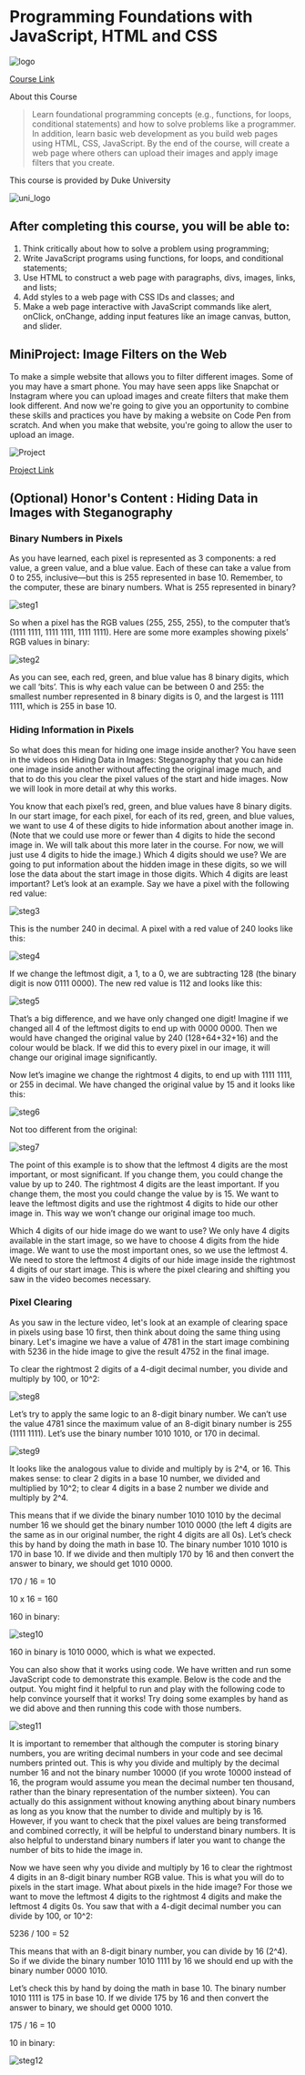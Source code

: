 # Programming Foundations with JavaScript, HTML and CSS

![logo](imgs/image.jpg)

[Course Link](https://www.coursera.org/learn/duke-programming-web?specialization=java-programming)

About this Course
>Learn foundational programming concepts (e.g., functions, for loops, conditional statements) and how to solve problems like a programmer. In addition, learn basic web development as you build web pages using HTML, CSS, JavaScript. By the end of the course, will create a web page where others can upload their images and apply image filters that you create.


This course is provided by Duke University

![uni_logo](imgs/duke.png)

## After completing this course, you will be able to:
1. Think critically about how to solve a problem using programming;
2. Write JavaScript programs using functions, for loops, and conditional statements;
3. Use HTML to construct a web page with paragraphs, divs, images, links, and lists;
4. Add styles to a web page with CSS IDs and classes; and
5. Make a web page interactive with JavaScript commands like alert, onClick, onChange, adding input features like an image canvas, button, and slider.

## MiniProject: Image Filters on the Web
To make a simple website that allows you to filter different images. Some of you may have a smart phone. You may have seen apps like Snapchat or Instagram where you can upload images and create filters that make them look different. And now we're going to give you an opportunity to combine these skills and practices you have by making a website on Code Pen from scratch. And when you make that website, you're going to allow the user to upload an image.

![Project](imgs/miniproject.PNG)



[Project Link](https://codepen.io/athos2113/full/bOovQw)


## (Optional) Honor's Content : Hiding Data in Images with Steganography

### Binary Numbers in Pixels
As you have learned, each pixel is represented as 3 components: a red value, a green value, and a blue value. Each of these can take a value from 0 to 255, inclusive—but this is 255 represented in base 10. Remember, to the computer, these are binary numbers. What is 255 represented in binary?

![steg1](imgs/steg1.png)

So when a pixel has the RGB values (255, 255, 255), to the computer that’s (1111 1111, 1111 1111, 1111 1111). Here are some more examples showing pixels’ RGB values in binary:

![steg2](imgs/steg2.png)

As you can see, each red, green, and blue value has 8 binary digits, which we call ‘bits’. This is why each value can be between 0 and 255: the smallest number represented in 8 binary digits is 0, and the largest is 1111 1111, which is 255 in base 10.

### Hiding Information in Pixels

So what does this mean for hiding one image inside another? You have seen in the videos on Hiding Data in Images: Steganography that you can hide one image inside another without affecting the original image much, and that to do this you clear the pixel values of the start and hide images. Now we will look in more detail at why this works.

You know that each pixel’s red, green, and blue values have 8 binary digits. In our start image, for each pixel, for each of its red, green, and blue values, we want to use 4 of these digits to hide information about another image in. (Note that we could use more or fewer than 4 digits to hide the second image in. We will talk about this more later in the course. For now, we will just use 4 digits to hide the image.) Which 4 digits should we use? We are going to put information about the hidden image in these digits, so we will lose the data about the start image in those digits. Which 4 digits are least important? Let’s look at an example. Say we have a pixel with the following red value:

![steg3](imgs/steg3.png)

This is the number 240 in decimal. A pixel with a red value of 240 looks like this:

![steg4](imgs/steg4.png)

If we change the leftmost digit, a 1, to a 0, we are subtracting 128 (the binary digit is now 0111 0000). The new red value is 112 and looks like this:

![steg5](imgs/steg5.png)

That’s a big difference, and we have only changed one digit! Imagine if we changed all 4 of the leftmost digits to end up with 0000 0000. Then we would have changed the original value by 240 (128+64+32+16) and the colour would be black. If we did this to every pixel in our image, it will change our original image significantly.

Now let’s imagine we change the rightmost 4 digits, to end up with 1111 1111, or 255 in decimal. We have changed the original value by 15 and it looks like this:

![steg6](imgs/steg6.png)

Not too different from the original:

![steg7](imgs/steg7.png)

The point of this example is to show that the leftmost 4 digits are the most important, or most significant. If you change them, you could change the value by up to 240. The rightmost 4 digits are the least important. If you change them, the most you could change the value by is 15. We want to leave the leftmost digits and use the rightmost 4 digits to hide our other image in. This way we won’t change our original image too much.

Which 4 digits of our hide image do we want to use? We only have 4 digits available in the start image, so we have to choose 4 digits from the hide image. We want to use the most important ones, so we use the leftmost 4. We need to store the leftmost 4 digits of our hide image inside the rightmost 4 digits of our start image. This is where the pixel clearing and shifting you saw in the video becomes necessary.

### Pixel Clearing
As you saw in the lecture video, let's look at an example of clearing space in pixels using base 10 first, then think about doing the same thing using binary. Let's imagine we have a value of 4781 in the start image combining with 5236 in the hide image to give the result 4752 in the final image.

To clear the rightmost 2 digits of a 4-digit decimal number, you divide and multiply by 100, or 10^2:

![steg8](imgs/steg8.png)

Let’s try to apply the same logic to an 8-digit binary number. We can’t use the value 4781 since the maximum value of an 8-digit binary number is 255 (1111 1111). Let’s use the binary number 1010 1010, or 170 in decimal.

![steg9](imgs/steg9.png)

It looks like the analogous value to divide and multiply by is 2^4, or 16. This makes sense: to clear 2 digits in a base 10 number, we divided and multiplied by 10^2; to clear 4 digits in a base 2 number we divide and multiply by 2^4.

This means that if we divide the binary number 1010 1010 by the decimal number 16 we should get the binary number 1010 0000 (the left 4 digits are the same as in our original number, the right 4 digits are all 0s). Let’s check this by hand by doing the math in base 10. The binary number 1010 1010 is 170 in base 10. If we divide and then multiply 170 by 16 and then convert the answer to binary, we should get 1010 0000.

170 / 16 = 10

10 x 16 = 160

160 in binary:

![steg10](imgs/steg10.png)

160 in binary is 1010 0000, which is what we expected.

You can also show that it works using code. We have written and run some JavaScript code to demonstrate this example. Below is the code and the output. You might find it helpful to run and play with the following code to help convince yourself that it works! Try doing some examples by hand as we did above and then running this code with those numbers.

![steg11](imgs/steg11.png)

It is important to remember that although the computer is storing binary numbers, you are writing decimal numbers in your code and see decimal numbers printed out. This is why you divide and multiply by the decimal number 16 and not the binary number 10000 (if you wrote 10000 instead of 16, the program would assume you mean the decimal number ten thousand, rather than the binary representation of the number sixteen). You can actually do this assignment without knowing anything about binary numbers as long as you know that the number to divide and multiply by is 16. However, if you want to check that the pixel values are being transformed and combined correctly, it will be helpful to understand binary numbers. It is also helpful to understand binary numbers if later you want to change the number of bits to hide the image in.

Now we have seen why you divide and multiply by 16 to clear the rightmost 4 digits in an 8-digit binary number RGB value. This is what you will do to pixels in the start image. What about pixels in the hide image? For those we want to move the leftmost 4 digits to the rightmost 4 digits and make the leftmost 4 digits 0s. You saw that with a 4-digit decimal number you can divide by 100, or 10^2:

5236 / 100 = 52

This means that with an 8-digit binary number, you can divide by 16 (2^4). So if we divide the binary number 1010 1111 by 16 we should end up with the binary number 0000 1010.

Let’s check this by hand by doing the math in base 10. The binary number 1010 1111 is 175 in base 10. If we divide 175 by 16 and then convert the answer to binary, we should get 0000 1010.

175 / 16 = 10

10 in binary:

![steg12](imgs/steg12.png)
